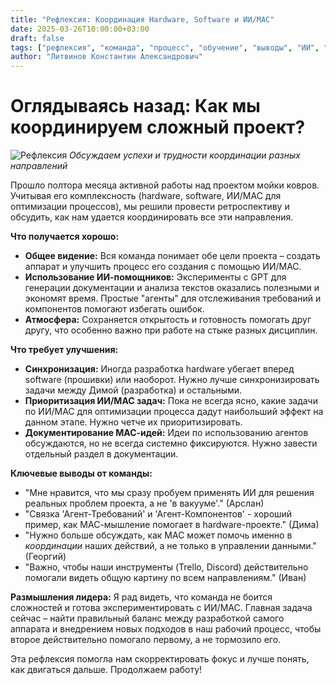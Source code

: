 ```yaml
---
title: "Рефлексия: Координация Hardware, Software и ИИ/МАС"
date: 2025-03-26T10:00:00+03:00
draft: false
tags: ["рефлексия", "команда", "процесс", "обучение", "выводы", "ИИ", "МАС", "hardware"]
author: "Литвинов Константин Александрович"
---
```


# Оглядываясь назад: Как мы координируем сложный проект?

![Рефлексия](/images/8post.jpg)
*Обсуждаем успехи и трудности координации разных направлений*

Прошло полтора месяца активной работы над проектом мойки ковров. Учитывая его комплексность (hardware, software, ИИ/МАС для оптимизации процессов), мы решили провести ретроспективу и обсудить, как нам удается координировать все эти направления.

**Что получается хорошо:**

*   **Общее видение:** Вся команда понимает обе цели проекта – создать аппарат и улучшить процесс его создания с помощью ИИ/МАС.
*   **Использование ИИ-помощников:** Эксперименты с GPT для генерации документации и анализа текстов оказались полезными и экономят время. Простые "агенты" для отслеживания требований и компонентов помогают избегать ошибок.
*   **Атмосфера:** Сохраняется открытость и готовность помогать друг другу, что особенно важно при работе на стыке разных дисциплин.

**Что требует улучшения:**

*   **Синхронизация:** Иногда разработка hardware убегает вперед software (прошивки) или наоборот. Нужно лучше синхронизировать задачи между Димой (разработка) и остальными.
*   **Приоритизация ИИ/МАС задач:** Пока не всегда ясно, какие задачи по ИИ/МАС для оптимизации процесса дадут наибольший эффект на данном этапе. Нужно четче их приоритизировать.
*   **Документирование МАС-идей:** Идеи по использованию агентов обсуждаются, но не всегда системно фиксируются. Нужно завести отдельный раздел в документации.

**Ключевые выводы от команды:**

*   "Мне нравится, что мы сразу пробуем применять ИИ для решения реальных проблем проекта, а не 'в вакууме'." (Арслан)
*   "Связка 'Агент-Требований' и 'Агент-Компонентов' - хороший пример, как МАС-мышление помогает в hardware-проекте." (Дима)
*   "Нужно больше обсуждать, как МАС может помочь именно в *координации* наших действий, а не только в управлении данными." (Георгий)
*   "Важно, чтобы наши инструменты (Trello, Discord) действительно помогали видеть общую картину по всем направлениям." (Иван)

**Размышления лидера:** Я рад видеть, что команда не боится сложностей и готова экспериментировать с ИИ/МАС. Главная задача сейчас – найти правильный баланс между разработкой самого аппарата и внедрением новых подходов в наш рабочий процесс, чтобы второе действительно помогало первому, а не тормозило его.

Эта рефлексия помогла нам скорректировать фокус и лучше понять, как двигаться дальше. Продолжаем работу! 